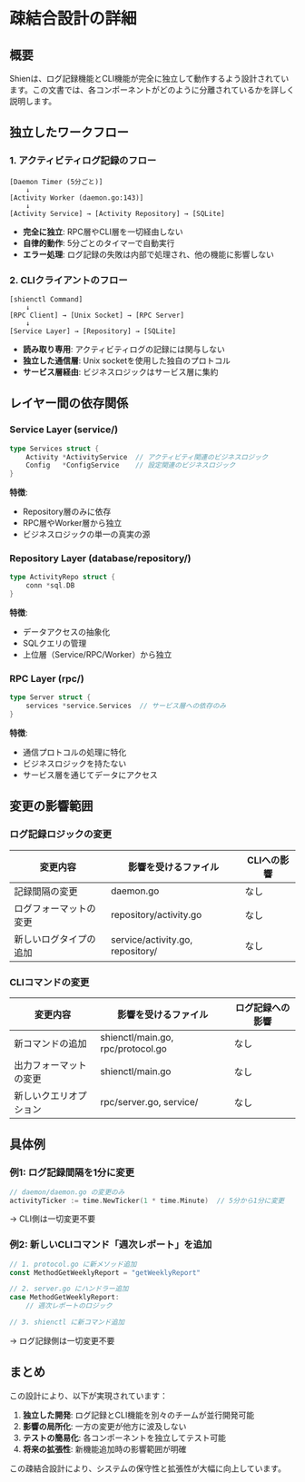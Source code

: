 # 疎結合設計の詳細

## 概要

Shienは、ログ記録機能とCLI機能が完全に独立して動作するよう設計されています。この文書では、各コンポーネントがどのように分離されているかを詳しく説明します。

## 独立したワークフロー

### 1. アクティビティログ記録のフロー

```
[Daemon Timer (5分ごと)]
    ↓
[Activity Worker (daemon.go:143)]
    ↓
[Activity Service] → [Activity Repository] → [SQLite]
```

- **完全に独立**: RPC層やCLI層を一切経由しない
- **自律的動作**: 5分ごとのタイマーで自動実行
- **エラー処理**: ログ記録の失敗は内部で処理され、他の機能に影響しない

### 2. CLIクライアントのフロー

```
[shienctl Command]
    ↓
[RPC Client] → [Unix Socket] → [RPC Server]
    ↓
[Service Layer] → [Repository] → [SQLite]
```

- **読み取り専用**: アクティビティログの記録には関与しない
- **独立した通信層**: Unix socketを使用した独自のプロトコル
- **サービス層経由**: ビジネスロジックはサービス層に集約

## レイヤー間の依存関係

### Service Layer (service/)
```go
type Services struct {
    Activity *ActivityService  // アクティビティ関連のビジネスロジック
    Config   *ConfigService    // 設定関連のビジネスロジック
}
```

**特徴**:
- Repository層のみに依存
- RPC層やWorker層から独立
- ビジネスロジックの単一の真実の源

### Repository Layer (database/repository/)
```go
type ActivityRepo struct {
    conn *sql.DB
}
```

**特徴**:
- データアクセスの抽象化
- SQLクエリの管理
- 上位層（Service/RPC/Worker）から独立

### RPC Layer (rpc/)
```go
type Server struct {
    services *service.Services  // サービス層への依存のみ
}
```

**特徴**:
- 通信プロトコルの処理に特化
- ビジネスロジックを持たない
- サービス層を通じてデータにアクセス

## 変更の影響範囲

### ログ記録ロジックの変更
| 変更内容 | 影響を受けるファイル | CLIへの影響 |
|---------|-------------------|------------|
| 記録間隔の変更 | daemon.go | なし |
| ログフォーマットの変更 | repository/activity.go | なし |
| 新しいログタイプの追加 | service/activity.go, repository/ | なし |

### CLIコマンドの変更
| 変更内容 | 影響を受けるファイル | ログ記録への影響 |
|---------|-------------------|---------------|
| 新コマンドの追加 | shienctl/main.go, rpc/protocol.go | なし |
| 出力フォーマットの変更 | shienctl/main.go | なし |
| 新しいクエリオプション | rpc/server.go, service/ | なし |

## 具体例

### 例1: ログ記録間隔を1分に変更
```go
// daemon/daemon.go の変更のみ
activityTicker := time.NewTicker(1 * time.Minute)  // 5分から1分に変更
```
→ CLI側は一切変更不要

### 例2: 新しいCLIコマンド「週次レポート」を追加
```go
// 1. protocol.go に新メソッド追加
const MethodGetWeeklyReport = "getWeeklyReport"

// 2. server.go にハンドラー追加
case MethodGetWeeklyReport:
    // 週次レポートのロジック

// 3. shienctl に新コマンド追加
```
→ ログ記録側は一切変更不要

## まとめ

この設計により、以下が実現されています：

1. **独立した開発**: ログ記録とCLI機能を別々のチームが並行開発可能
2. **影響の局所化**: 一方の変更が他方に波及しない
3. **テストの簡易化**: 各コンポーネントを独立してテスト可能
4. **将来の拡張性**: 新機能追加時の影響範囲が明確

この疎結合設計により、システムの保守性と拡張性が大幅に向上しています。